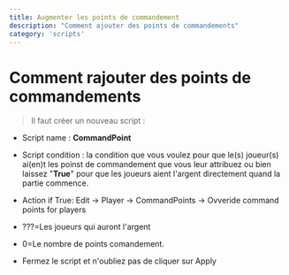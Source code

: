 ```yaml
---
title: Augmenter les points de commandement
description: "Comment ajouter des points de commandements"
category: 'scripts'
---
```


# Comment rajouter des points de commandements

> Il faut créer un nouveau script :

- Script name : **CommandPoint**
- Script condition : la condition que vous voulez pour que le(s) joueur(s) ai(en)t les poinst de commandement que vous leur attribuez
ou bien laissez "**True**" pour que les joueurs aient l'argent directement quand la partie commence.
- Action if True: Edit -> Player -> CommandPoints -> Ovveride command points for players 
- ???=Les joueurs qui auront l'argent
- 0=Le nombre de points comandement.

- Fermez le script et n'oubliez pas de cliquer sur Apply

